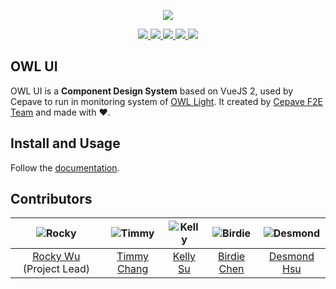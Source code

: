 <p align="center">
  <img src="https://raw.githubusercontent.com/cepave-f2e/vue-owl-ui/dev/assets/logo.png" />
</p>

<p align="center">
  <a href="https://www.npmjs.org/package/@cepave/owl-ui" target="_blank">
    <img src="https://img.shields.io/npm/v/@cepave/owl-ui.svg?label=version" />
  </a>
  <a href="https://travis-ci.org/cepave-f2e/vue-owl-ui" alt="Build Status" target="_blank">
    <img src="https://img.shields.io/travis/cepave-f2e/vue-owl-ui/dev.svg" />
  </a>
  <a href="https://codecov.io/gh/cepave-f2e/vue-owl-ui" alt="Coverage" target="_blank">
    <img src="https://img.shields.io/codecov/c/github/cepave-f2e/vue-owl-ui/dev.svg" />
  </a>
  <a href="https://www.bithound.io/github/cepave-f2e/vue-owl-ui" alt="BitHound" target="_blank">
    <img src="https://www.bithound.io/github/cepave-f2e/vue-owl-ui/badges/score.svg" />
  </a>
  <img src="https://img.shields.io/github/license/cepave-f2e/vue-owl-ui.svg" />  
</p>


## OWL UI
OWL UI is a **Component Design System** based on VueJS 2, used by Cepave to run in monitoring system of [OWL Light](https://github.com/cepave-f2e/owl-light). It created by [Cepave F2E Team](https://github.com/cepave-f2e) and made with ❤️.

## Install and Usage

Follow the [documentation](https://cepave-f2e.github.io/vue-owl-ui).

## Contributors

| ![Rocky](https://avatars1.githubusercontent.com/u/890063?v=3&s=120) | ![Timmy](https://avatars0.githubusercontent.com/u/4191668?v=3&s=120) | ![Kelly ](https://avatars3.githubusercontent.com/u/5334755?v=3&s=120) | ![Birdie](https://avatars3.githubusercontent.com/u/20331393?v=3&s=120) | ![Desmond](https://avatars3.githubusercontent.com/u/24650969?v=3&s=120) |
| :--------------------------------------: | :--------------------------------------: | :--------------------------------------: | :--------------------------------------: | :--------------------------------------: |
| [Rocky Wu](https://github.com/rwu823) (Project Lead) | [Timmy Chang](https://github.com/chuanxd) | [Kelly Su](https://github.com/CApopsicle) | [Birdie Chen](https://github.com/birdie28) | [Desmond Hsu](https://github.com/Dsweih) |

